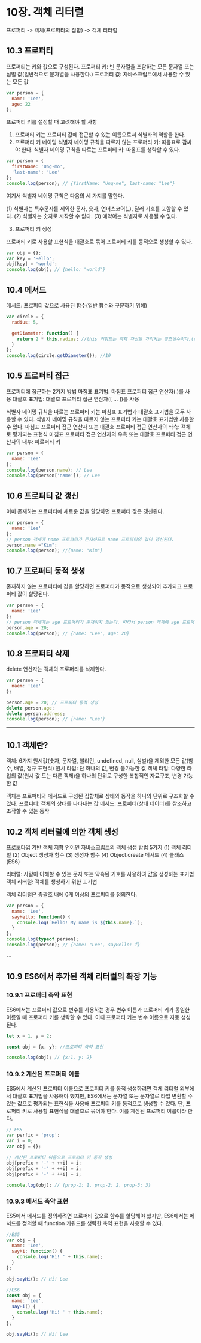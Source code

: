 # 10장. 객체 리터럴

프로퍼티 -> 객체(프로퍼티의 집합) -> 객체 리터럴


## 10.3 프로퍼티

프로퍼티는 키와 값으로 구성된다.
프로퍼티 키: 빈 문자열을 포함하는 모든 문자열 또는 심벌 값(일반적으로 문자열을 사용한다.)
프로퍼티 값: 자바스크립트에서 사용할 수 있는 모든 값

```js
var person = {
  name: 'Lee', 
  age: 22 
};
```

프로퍼티 키를 설정할 때 고려해야 할 사항
1. 프로퍼티 키는 프로퍼티 값에 접근할 수 있는 이름으로서 식별자의 역할을 한다.
2. 프르퍼티 키 네이밍
식별자 네이밍 규칙을 따르지 않는 프로퍼티 키: 따옴표로 감싸야 한다.
식별자 네이밍 규칙을 따르는 프로퍼티 키: 따옴표를 생략할 수 있다.

```javascript
var person = {
  firstName: 'Ung-mo',
  'last-name': 'Lee'
};
console.log(person); // {firstName: "Ung-me", last-name: "Lee"}
```

여기서 식별자 네이밍 규칙은 다음의 세 가지를 말한다.

(1) 식별자는 특수문자를 제외한 문자, 숫자, 언더스코어(_), 달러 기호를 포함할 수 있다.
(2) 식별자는 숫자로 시작할 수 없다.
(3) 예약어는 식별자로 사용될 수 없다. 

3. 프로퍼티 키 생성

프로퍼티 키로 사용할 표현식을 대괄호로 묶어 프로퍼티 키를 동적으로 생성할 수 있다.

```js
var obj = {};
var key = 'Hello';
obj[key] = 'world';
console.log(obj); // {hello: "world"}
```


## 10.4 메서드

메서드: 프로퍼티 값으로 사용된 함수(일반 함수와 구분하기 위해)

```js
var circle = {
  radius: 5,

  getDiameter: function() {
    return 2 * this.radius; //this 키워드는 객체 자신을 가리키는 참조변수이다.(circle)
  }
};
console.log(circle.getDiameter()); //10
```


## 10.5 프로퍼티 접근

프로퍼티에 접근하는 2가지 방법
마침표 표기법: 마침표 프로퍼티 접근 연산자(.)를 사용
대괄호 표기법: 대괄호 프로퍼티 접근 연산자([ … ])를 사용

식별자 네이밍 규칙을 따르는 프로퍼티 키는 마침표 표기법과 대괄호 표기법을 모두 사용할 수 있다.
식별자 네이밍 규칙을 따르지 않는 프로퍼티 키는 대괄호 표기법만 사용할 수 있다.
마침표 프로퍼티 접근 연산자 또는 대괄호 프로퍼티 접근 연산자의 좌측: 객체로 평가되는 표현식
마침표 프로퍼티 접근 연산자의 우측 또는 대괄호 프로퍼티 접근 연산자의 내부: 피로퍼티 키

```js
var person = {
  name: 'Lee'
};
console.log(person.name); // Lee 
console.log(person['name']); // Lee
```


## 10.6 프로퍼티 값 갱신

이미 존재하는 프로퍼티에 새로운 값을 할당하면 프로퍼티 값은 갱신된다.

```js
var person = {
  name: 'Lee'
};
// person 객체에 name 프로퍼티가 존재하므로 name 프로퍼티의 값이 갱신된다.
person.name ="Kim";
console.log(person); //{name: "Kim"}
```

## 10.7 프로퍼티 동적 생성

존재하지 않는 프로퍼티에 값을 할당하면 프로퍼티가 동적으로 생성되어 추가되고 프로퍼티 값이 할당된다.

```js
var person = {
  name: 'Lee'
};
// person 객체에는 age 프로퍼티가 존재하지 않는다. 따라서 person 객체에 age 프로퍼티가 동적으로 생성되고 값이 할당된다.
person.age = 20;
console.log(person); // {name: "Lee", age: 20}
```


## 10.8 프로퍼티 삭제

delete 연산자는 객체의 프로퍼티를 삭제한다.

```js
var person = {
  naem: 'Lee'
};

person.age = 20; // 프로퍼티 동적 생성
delete person.age;
delete person.address;
console.log(person); // {name: "Lee"}
```

---
## 10.1 객체란?

객체: 6가지 원시값(숫자, 문자열, 불리언, undefined, null, 심벌)을 제외한 모든 값(함수, 배열, 정규 표현식)
원시 타입: 단 하나의 값, 변경 불가능한 값
객체 타입: 다양한 타입의 값(원시 값 도는 다른 객체)을 하나의 단위로 구성한 복합적인 자료구조, 변경 가능한 값

객체는 프로퍼티와 메서드로 구성된 집합체로 상태와 동작을 하나의 단위로 구조화할 수 있다.
프로퍼티: 객체의 상태를 나타내는 값
메서드: 프로퍼티(상태 데이터)를 참조하고 조작할 수 있는 동작


## 10.2 객체 리터럴에 의한 객체 생성

프로토타입 기반 객체 지향 언어인 자바스크립트의 객체 생성 방법 5가지
(1) 객체 리터럴
(2) Object 생성자 함수
(3) 생성자 함수
(4) Object.create 메서드
(4) 클래스(ES6)

리터럴: 사람이 이해할 수 있는 문자 또는 약속된 기호를 사용하여 값을 생성하는 표기법
객체 리터럴: 객체를 생성하기 위한 표기법

객체 리터럴은 중괄호 내에 0개 이상의 프로퍼티를 정의한다.

```js
var person = {
  name: 'Lee',
  sayHello: function() {
    console.log(`Hello! My name is ${this.name}.`);
  }
};
console.log(typeof person);
console.log(person); // {name: "Lee", sayHello: f}
```

--
## 10.9 ES6에서 추가된 객체 리터럴의 확장 기능

### 10.9.1 프로퍼티 축약 표현

ES6에서는 프로퍼티 값으로 변수를 사용하는 경우 변수 이름과 프로퍼티 키가 동일한 이름일 때 프로퍼티 키를 생략할 수 있다. 이때 프로퍼티 키는 변수 이름으로 자동 생성된다.

```js
let x = 1, y = 2;

const obj = {x, y}; //프로퍼티 축약 표현

console.log(obj); // {x:1, y: 2}
```

### 10.9.2 계산된 프로퍼티 이름

ES5에서 계산된 프로퍼티 이름으로 프로퍼티 키를 동적 생성하려면 객체 리터럴 외부에서 대괄호 표기법을 사용해야 했지만, ES6에서는 문자열 또는 문자열로 타입 변환할 수 있는 값으로 평가되는 표현식을 사용해 프로퍼티 키를 동적으로 생성할 수 있다. 단, 프로퍼티 키로 사용할 표현식을 대괄호로 묶어야 한다. 이를 계산된 프로퍼티 이름이라 한다.

```js
// ES5
var perfix = 'prop';
var i = 0;
var obj = {};

// 계산된 프로퍼티 이름으로 프로퍼티 키 동적 생성
obj[prefix + '-' + ++i] = i;
obj[prefix + '-' + ++i] = i;
obj[prefix + '-' + ++i] = i;

console.log(obj); // {prop-1: 1, prop-2: 2, prop-3: 3}
```


### 10.9.3 메서드 축약 표현

ES5에서 메서드를 정의하려면 프로퍼티 값으로 함수를 할당해야 했지만, ES6에서는 메서드를 정의할 때 function 키워드를 생략한 축약 표현을 사용할 수 있다.

```js
//ES5
var obj = {
  name: 'Lee',
  sayHi: function() {
    console.log('Hi! ' + this.name);
  }
};

obj.sayHi(): // Hi! Lee

//ES6
const obj = {
  name: 'Lee',
  sayHi() {
    console.log('Hi! ' + this.name);
  }
};

obj.sayHi(); // Hi! Lee
```
